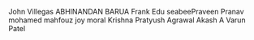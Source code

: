 John  Villegas
ABHINANDAN BARUA
Frank Edu
seabeePraveen
Pranav
mohamed mahfouz
joy moral
Krishna
Pratyush Agrawal
Akash A
Varun Patel 

